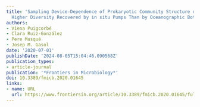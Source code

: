 ```yaml
---
title: 'Sampling Device-Dependence of Prokaryotic Community Structure on Marine Particles:
  Higher Diversity Recovered by in situ Pumps Than by Oceanographic Bottles'
authors:
- Viena Puigcorbé
- Clara Ruiz-González
- Pere Masqué
- Josep M. Gasol
date: '2020-07-01'
publishDate: '2024-08-05T15:04:46.090568Z'
publication_types:
- article-journal
publication: '*Frontiers in Microbiology*'
doi: 10.3389/fmicb.2020.01645
links:
- name: URL
  url: https://www.frontiersin.org/article/10.3389/fmicb.2020.01645/full
---
```

